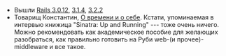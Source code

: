 * Вышли [Rails 3.0.12](http://weblog.rubyonrails.org/2012/3/1/ann-rails-3-0-12-has-been-released), [3.1.4](http://weblog.rubyonrails.org/2012/3/1/ann-rails-3-1-4-has-been-released), [3.2.2](http://weblog.rubyonrails.org/2012/3/1/ann-rails-3-2-2-has-been-released)
* Товарищ Константин, [О времени и о себе](http://rubysource.com/interview-with-konstantin-haase/). Кстати,
  упоминаемая в интервью книжица "Sinatra: Up and Running" --- тоже очень
  ничего. Можно рекомендовать как академическое пособие для желающих
  разобраться, как правильно готовить на Руби web-(и прочее)-middleware и все такое.

